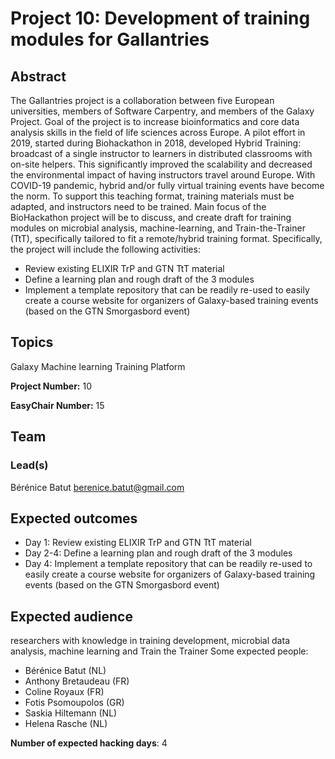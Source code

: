 # Project 10: Development of training modules for Gallantries

## Abstract

The Gallantries project is a collaboration between five European universities, members of Software Carpentry, and members of the Galaxy Project. Goal of the project is to increase bioinformatics and core data analysis skills in the field of life sciences across Europe.
A pilot effort in 2019, started during Biohackathon in 2018, developed Hybrid Training: broadcast of a single instructor to learners in distributed classrooms with on-site helpers. This significantly improved the scalability and decreased the environmental impact of having instructors travel around Europe. With COVID-19 pandemic, hybrid and/or fully virtual training events have become the norm. To support this teaching format, training materials must be adapted, and instructors need to be trained.
Main focus of the BioHackathon project will be to discuss, and create draft for training modules on microbial analysis, machine-learning, and Train-the-Trainer (TtT), specifically tailored to fit a remote/hybrid training format. Specifically, the project will include the following activities:
- Review existing ELIXIR TrP and GTN TtT material
- Define a learning plan and rough draft of the 3 modules
- Implement a template repository that can be readily re-used to easily create a course website for organizers of Galaxy-based training events (based on the GTN Smorgasbord event)

## Topics

Galaxy
Machine learning
Training Platform

**Project Number:** 10



**EasyChair Number:** 15

## Team

### Lead(s)

Bérénice Batut <berenice.batut@gmail.com>

## Expected outcomes

- Day 1: Review existing ELIXIR TrP and GTN TtT material
- Day 2-4: Define a learning plan and rough draft of the 3 modules
- Day 4: Implement a template repository that can be readily re-used to easily create a course website for organizers of Galaxy-based training events (based on the GTN Smorgasbord event)

## Expected audience

researchers with knowledge in training development, microbial data analysis, machine learning and Train the Trainer
Some expected people:
- Bérénice Batut (NL)
- Anthony Bretaudeau (FR)
- Coline Royaux (FR)
- Fotis Psomoupolos (GR)
- Saskia Hiltemann (NL)
- Helena Rasche (NL)

**Number of expected hacking days**: 4

